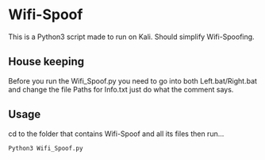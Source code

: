 # Wifi-Spoof
This is a Python3 script made to run on Kali. Should simplify Wifi-Spoofing. 

## House keeping
Before you run the Wifi_Spoof.py you need to go into both Left.bat/Right.bat and change the file Paths for Info.txt just do what the comment says. 

## Usage
cd to the folder that contains Wifi-Spoof and all its files then run...
```
Python3 Wifi_Spoof.py
```

